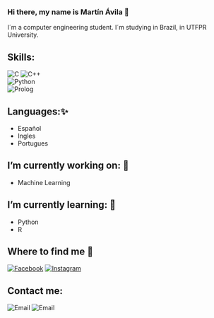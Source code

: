 ###  Hi there, my name is Martín Ávila 👋 
<!--
**mab0205/mab0205** is a ✨ _special_ ✨ repository because its `README.md` (this file) appears on your GitHub profile.-->

 I´m a computer engineering student.
 I´m studying in Brazil, in UTFPR University.
## Skills:
![C](https://img.shields.io/badge/C-0095D5?style=for-the-badge&logo=C&logoColor=white&labelColor=101010)
![C++](https://img.shields.io/badge/C++-0095D5?style=for-the-badge&logo=C&logoColor=white&labelColor=101010)</br>
![Python](https://img.shields.io/badge/python-0095D5?style=for-the-badge&logo=Python&logoColor=white&labelColor=101010)</br>
![Prolog](https://img.shields.io/badge/Prolog-0095D5?style=for-the-badge&logo=swi-prolog&logoColor=white&labelColor=101010)</br>
## Languages:✨
- Español
- Ingles
- Portugues
## I’m currently working on: 🔭
-  Machine Learning
## I’m currently learning: 🌱 
-  Python 
-  R
## Where to find me 👋
[![Facebook](https://img.shields.io/badge/MartinAvila-44a3f1?style=for-the-badge&logo=facebook&logoColor=white&labelColor=101010)](https://www.facebook.com/martin.avila.581187)
[![Instagram](https://img.shields.io/badge/MartinAvila-FF0000?style=for-the-badge&logo=instagram&logoColor=white&labelColor=101010)](https://www.instagram.com/martin.avila02)

## Contact me:
![Email](https://img.shields.io/badge/Español-martinete.avila@gmail.com-44a3f1?style=for-the-badge&logo=gmail&logoColor=white&labelColor=101010)
![Email](https://img.shields.io/badge/Portugues-martinavila@alunos.utfpr.edu.br-72ae2d?style=for-the-badge&logo=gmail&logoColor=white&labelColor=101010)


